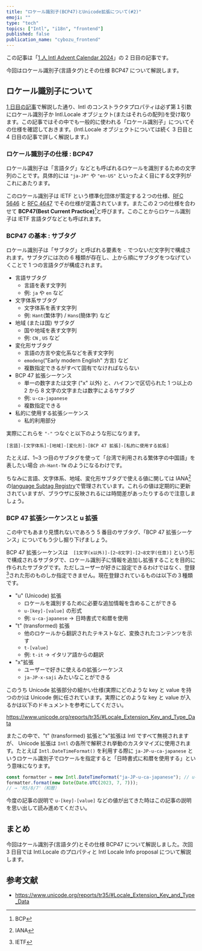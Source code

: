 ```yaml
---
title: "ロケール識別子(BCP47)とUnicode拡張について(#2)"
emoji: ""
type: "tech"
topics: ["Intl", "i18n", "frontend"]
published: false
publication_name: "cybozu_frontend"
---
```


この記事は「[1 人 Intl Advent Calendar 2024](https://adventar.org/calendars/10555)」の 2 日目の記事です。

今回はロケール識別子(言語タグ)とその仕様 BCP47 について解説します。

## ロケール識別子について

[1 日目の記事]()で解説した通り、Intl のコンストラクタプロパティは必ず第１引数にロケール識別子か Intl.Locale オブジェクト(またはそれらの配列)を受け取ります。この記事ではその中でも一般的に使われる「ロケール識別子」についてその仕様を確認しておきます。(Intl.Locale オブジェクトについては続く 3 日目と 4 日目の記事で詳しく解説します。)

### ロケール識別子の仕様 : BCP47

ロケール識別子は「言語タグ」などとも呼ばれるロケールを識別するための文字列のことです。具体的には `"ja-JP"` や `"en-US"` といったよく目にする文字列がこれにあたります。

このロケール識別子は IETF という標準化団体が策定する２つの仕様、[RFC 5646]() と [RFC 4647]() でその仕様が定義されています。またこの２つの仕様を合わせて **BCP47(Best Current Practice)**[^1]と呼びます。このことからロケール識別子は IETF 言語タグなどとも呼ばれます。

### BCP47 の基本 : サブタグ

ロケール識別子は「サブタグ」と呼ばれる要素を `-` でつないだ文字列で構成されます。サブタグには次の 6 種類が存在し、上から順にサブタグをつなげていくことで 1 つの言語タグが構成されます。

- 言語サブタグ
  - 言語を表す文字列
  - 例: `ja` や `en` など
- 文字体系サブタグ
  - 文字体系を表す文字列
  - 例: `Hant`(繁体字) / `Hans`(簡体字) など
- 地域 (または国) サブタグ
  - 国や地域を表す文字列
  - 例: `CN` , `US` など
- 変化形サブタグ
  - 言語の方言や変化系などを表す文字列
  - `emodeng`("Early modern English" 方言) など
  - 複数指定できるがすべて固有でなければならない
- BCP 47 拡張シーケンス
  - 単一の数字または文字 ("x" 以外) と、ハイフンで区切られた 1 つ以上の 2 から 8 文字の文字または数字によるサブタグ
  - 例: `u-ca-japanese`
  - 複数指定できる
- 私的に使用する拡張シーケンス
  - 私的利用部分

実際にこれらを `"-"` つなぐと以下のような形になります。

```
[言語]-[文字体系]-[地域]-[変化形]-[BCP 47 拡張]-[私的に使用する拡張]
```

たとえば、1~3 つ目のサブタグを使って「台湾で利用される繁体字の中国語」を表したい場合 `zh-Hant-TW` のようになるわけです。

ちなみに言語、文字体系、地域、変化形サブタグで使える値に関しては IANA[^2] の[language Subtag Registry](https://www.iana.org/assignments/language-subtag-registry/language-subtag-registry)で管理されています。これらの値は定期的に更新されていますが、ブラウザに反映されるには時間差があったりするので注意しましょう。

### BCP 47 拡張シーケンスと u 拡張

この中でもあまり見慣れないであろう 5 番目のサブタグ、「BCP 47 拡張シーケンス」についてもう少し掘り下げましょう。

BCP 47 拡張シーケンスは　`[1文字(x以外)]-[2~8文字]-[2~8文字(任意)]` という形で構成されるサブタグで、ロケール識別子に情報を追加し拡張することを目的に作られたサブタグです。ただしユーザーが好きに設定できるわけではなく、登録[^3]された形のものしか指定できません。現在登録されているものは以下の３種類です。

- "u" (Unicode) 拡張
  - ロケールを識別するために必要な追加情報を含めることができる
  - `u-[key]-[value]` の形式
  - 例: `u-ca-japanese` → 日時書式で和暦を使用
- "t" (transformed) 拡張
  - 他のロケールから翻訳されたテキストなど、変換されたコンテンツを示す
  - `t-[value]`
  - 例: `t-it` → イタリア語からの翻訳
- "x"拡張
  - ユーザーで好きに使えるの拡張シーケンス
  - `ja-JP-x-saji` みたいなことができる

このうち Unicode 拡張部分の細かい仕様(実際にどのような key と value を持つのか)は Unicode 側に任されています。実際にどのような key と value が入るかは以下のドキュメントを参考にしてください。

https://www.unicode.org/reports/tr35/#Locale_Extension_Key_and_Type_Data

またこの中で、"t" (transformed) 拡張と"x"拡張は Intl ですべて無視されますが、 Unicode 拡張は `Intl` の各所で解釈され挙動のカスタマイズに使用されます。たとえば `Intl.DateTimeFormat()` を利用する際に `ja-JP-u-ca-japanese` というロケール識別子でロケールを指定すると「日時書式に和暦を使用する」という意味になります。

```ts
const formatter = new Intl.DateTimeFormat("ja-JP-u-ca-japanese"); // u-ca-japanese がUnicode拡張
formatter.format(new Date(Date.UTC(2023, 7, 7)));
// → 'R5/8/7'（和暦）
```

今度の記事の説明で `u-[key]-[value]` などの値が出てきた時はこの記事の説明を思い出して読み進めてください。

## まとめ

今回はケール識別子(言語タグ)とその仕様 BCP47 について解説しました。次回 3 日目では Intl.Locale のプロパティと Intl Locale Info proposal について解説します。

## 参考文献

- https://www.unicode.org/reports/tr35/#Locale_Extension_Key_and_Type_Data

[^1]: BCP
[^2]: IANA
[^3]: IETF
